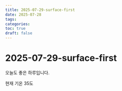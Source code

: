 ```yaml
---
title: 2025-07-29-surface-first
date: 2025-07-28
tags: 
categories: 
toc: true
draft: false
---
```



# 2025-07-29-surface-first

오늘도 좋은 하루입니다.

현재 기온 35도